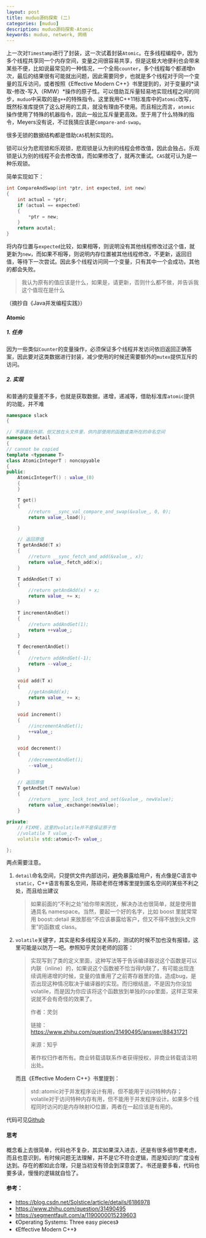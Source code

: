 ```yaml
---
layout: post
title: muduo源码探索 (二)
categories: [muduo]
description: muduo源码探索-Atomic
keywords: muduo, network, 网络
---
```


上一次对`Timestamp`进行了封装，这一次试着封装`Atomic`。在多线程编程中，因为多个线程共享同一个内存空间，变量之间很容易共享，但是这极大地便利也会带来某些不便，比如说最常见的一种情况，一个全局`counter`，多个线程每个都递增n次，最后的结果很有可能就出问题，因此需要同步，也就是多个线程对于同一个变量的互斥访问，或者按照《Effective Modern C++》书里提到的，对于变量的*读取-修改-写入（RMW）*操作的原子性。可以借助互斥量轻易地实现线程之间的同步，`muduo`中采取的是`g++`的特殊指令。这里我用C++11标准库中的`atomic`改写，既然标准库提供了这么好用的工具，就没有理由不使用。而且相比而言，`atomic`操作使用了特殊的机器指令，因此一般比互斥量更高效。至于用了什么特殊的指令，Meyers没有说，不过我猜应该是`Compare-and-swap`。

很多无锁的数据结构都是借助`CAS`机制实现的。

锁可以分为悲观锁和乐观锁，悲观锁是认为别的线程会修改值，因此会独占。乐观锁是认为别的线程不会去修改值，而如果修改了，就再次重试。`CAS`就可认为是一种乐观锁。

简单实现如下：

```c
int CompareAndSwap(int *ptr, int expected, int new)
{
    int actual = *ptr;
    if (actual == expected)
    {
        *ptr = new;
    }
    return acutal;
}
```

将内存位置与`expected`比较，如果相等，则说明没有其他线程修改过这个值，就更新为`new`，而如果不相等，则说明内存位置被其他线程修改，不更新，返回旧值，等待下一次尝试。因此多个线程访问同一个变量，只有其中一个会成功，其他的都会失败。

> 我认为原有的值应该是什么，如果是，请更新，否则什么都不做，并告诉我这个值现在是什么

（摘抄自《Java并发编程实践》）

#### Atomic

##### 1. 任务

因为一些类似`Counter`的变量操作，必须保证多个线程并发访问依旧返回正确答案，因此要对这类数据进行封装，减少使用的时候还需要额外的`mutex`提供互斥的访问。

##### 2. 实现

和普通的变量差不多，也就是获取数据，递增，递减等，借助标准库`atomic`提供的功能，并不难

```c++
namespace slack
{

// 不暴露给外部，但又放在头文件里，供内部使用的函数或类所在的命名空间
namespace detail
{
// cannot be copied
template <typename T>
class AtomicIntegerT : noncopyable
{
public:
    AtomicIntegerT() : value_(0)
    {
    }

    T get()
    {
        //return __sync_val_compare_and_swap(&value_, 0, 0);
        return value_.load();

    }

    // 返回原值
    T getAndAdd(T x)
    {
        //return __sync_fetch_and_add(&value_, x);
        return value_.fetch_add(x);
    }

    T addAndGet(T x)
    {
        //return getAndAdd(x) + x;
        return value_ += x;
    }

    T incrementAndGet()
    {
        //return addAndGet(1);
        return ++value_;
    }

    T decrementAndGet()
    {
        //return addAndGet(-1);
        return --value_;
    }

    void add(T x)
    {
        //getAndAdd(x);
        return value_ += x;
    }

    void increment()
    {
        //incrementAndGet();
        ++value_;
    }

    void decrement()
    {
        //decrementAndGet();
        --value_;
    }

    // 返回原值
    T getAndSet(T newValue)
    {
        //return __sync_lock_test_and_set(&value_, newValue);
        return value_.exchange(newValue);
    }

private:
    // FIXME，这里的volatile并不是保证原子性
    //volatile T value_;
    volatile std::atomic<T> value_;

};
```

两点需要注意。

1. `detail`命名空间，只提供文件内部访问，避免暴露给用户，有点像是C语言中`static`，C++语言有匿名空间，陈硕老师在博客里提到匿名空间的某些不利之处，而且给出建议

   > 如果前面的“不利之处”给你带来困扰，解决办法也很简单，就是使用普通具名 namespace。当然，要起一个好的名字，比如 boost 里就常常用 boost::detail 来放那些“不应该暴露给客户，但又不得不放到头文件里”的函数或 class。

2. `volatile`关键字，其实是和多线程没关系的，测试的时候不加也没有报错，这里可能是以防万一吧。参照知乎灵剑老师的回答：

   > 实现写到了类的定义里面，这种写法等于告诉编译器说这个函数是可以内联（inline）的，如果说这个函数被不恰当得内联了，有可能出现连续调用递增的时候，变量的值重用了之前寄存器里的值，造成bug，是否出现这种情况取决于编译器的实现。而归根结底，不是因为你没加volatile，而是因为你应该将这个函数放到单独的cpp里面，这样正常来说就不会有奇怪的效果了。
   >
   > 作者：灵剑
   >
   > 链接：https://www.zhihu.com/question/31490495/answer/88431721
   >
   > 来源：知乎
   >
   > 著作权归作者所有。商业转载请联系作者获得授权，非商业转载请注明出处。

   而且《Effective Modern C++》书里提到：

   >  std::atomic对于并发程序设计有用，但不能用于访问特种内存；volatile对于访问特种内存有用，但不能用于并发程序设计。如果多个线程同时访问的是内存映射IO位置，两者在一起应该是有用的。



代码可见[Github](https://github.com/plantree/Slack)

#### 思考

概念看上去很简单，代码也不复杂，其实如果深入进去，还是有很多细节要考虑，而且也意识到，有时候问题无法理解，并不是它不符合逻辑，而是知识的广度没有达到。存在的都如此合理，只是当初没有领会到深意罢了。书还是要多看，代码也要多读，慢慢的逻辑就自恰了。

#### 参考：

- https://blog.csdn.net/Solstice/article/details/6186978
- https://www.zhihu.com/question/31490495
- https://segmentfault.com/a/1190000015239603
- 《Operating Systems: Three easy pieces》
- 《Effective Modern C++》

